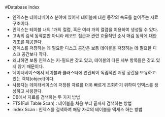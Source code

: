 #Database Index

- 인덱스는 데이터베이스 분야에 있어서 테이블에 대한 동작의 속도를 높여주는 자료 구조이다.
- 인덱스는 테이블 내의 1개의 컬럼, 혹은 여러 개의 컬럼을 이용하여 생성될 수 있다.
- 고속의 검색 동작뿐만 아니라 레코드 접근과 관련 효율적인 순서 매김 동작에 대한 기초를 제공한다.
- 인덱스를 저장하는 데 필요한 디스크 공간은 보통 테이블을 저장하는 데 필요한 디스크 공간보다 작다.
 - 왜냐하면 보통 인덱스는 키-필드만 갖고 있고, 테이블의 다른 세부 항목들은 갖고 있지 않기 때문이다.
- 데이터베이스에서 테이블과 클러스터에 연관되어 독립적인 저장 공간을 보유하고 있는 객체(object)이다. 
- 사용자는 데이터베이스에 저장된 자료를 더욱 빠르게 조회하기 위하여 인덱스를 생성하고 사용한다. 
- DB에서 자료를 검색하는 두 가지 방법
 - FTS(Full Table Scan) : 테이블을 처음 부터 끝까지 검색하는 방법
 - Index Scan : 인덱스를 검색하여 해당 자료의 테이블을 액세스 하는 방법